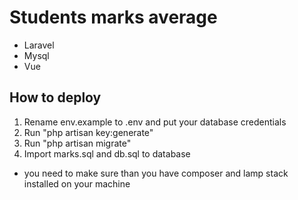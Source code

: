 # Students marks average

* Laravel
* Mysql
* Vue

## How to deploy

1. Rename env.example to .env and put your database credentials
1. Run "php artisan key:generate"
1. Run "php artisan migrate"
1. Import marks.sql and db.sql to database

* you need to make sure than you have composer and lamp stack installed on your machine

